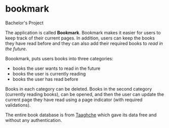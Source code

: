 # bookmark
Bachelor's Project

The application is called **Bookmark**. Bookmark makes it easier for users to keep track of their current pages. In addition, users
can keep the books they have read before and they can also add their required books to *read in the future*.

Boookmark, puts users books into three categories:

* books the user wants to read in the future
* books the user is currently reading
* books the user has read before

Books in each category can be deleted.
Books in the second category (currently reading books), can be opened, and then the user can update the current page they have read using a page indicator
(with required validations).

The entire book database is from [Taaghche](https://taaghche.com) which gave its data free and without any authentication.
